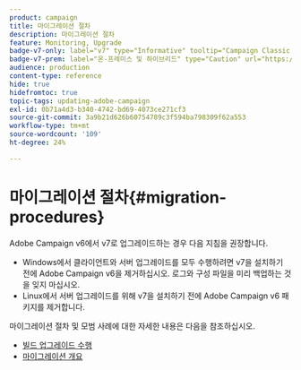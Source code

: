 ```yaml
---
product: campaign
title: 마이그레이션 절차
description: 마이그레이션 절차
feature: Monitoring, Upgrade
badge-v7-only: label="v7" type="Informative" tooltip="Campaign Classic v7에만 적용됩니다."
badge-v7-prem: label="온-프레미스 및 하이브리드" type="Caution" url="https://experienceleague.adobe.com/docs/campaign-classic/using/installing-campaign-classic/architecture-and-hosting-models/hosting-models-lp/hosting-models.html?lang=ko" tooltip="온-프레미스 및 하이브리드 배포에만 적용"
audience: production
content-type: reference
hide: true
hidefromtoc: true
topic-tags: updating-adobe-campaign
exl-id: 0b71a4d3-b340-4742-bd69-4073ce271cf3
source-git-commit: 3a9b21d626b60754789c3f594ba798309f62a553
workflow-type: tm+mt
source-wordcount: '109'
ht-degree: 24%

---
```


# 마이그레이션 절차{#migration-procedures}



Adobe Campaign v6에서 v7로 업그레이드하는 경우 다음 지침을 권장합니다.

* Windows에서 클라이언트와 서버 업그레이드를 모두 수행하려면 v7을 설치하기 전에 Adobe Campaign v6을 제거하십시오. 로그와 구성 파일을 미리 백업하는 것을 잊지 마십시오.
* Linux에서 서버 업그레이드를 위해 v7을 설치하기 전에 Adobe Campaign v6 패키지를 제거합니다.

마이그레이션 절차 및 모범 사례에 대한 자세한 내용은 다음을 참조하십시오.

* [빌드 업그레이드 수행](https://helpx.adobe.com/kr/campaign/kb/acc-build-upgrade.html)
* [마이그레이션 개요](../../migration/using/about-migration.md)
